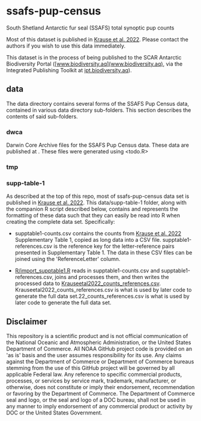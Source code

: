 # ssafs-pup-census

South Shetland Antarctic fur seal (SSAFS) total synoptic pup counts

Most of this dataset is published in [Krause et al. 2022](https://doi.org/10.3389/fmars.2021.796488). Please contact the authors if you wish to use this data immediately.

This dataset is in the process of being published to the SCAR Antarctic Biodiversity Portal ([www.biodiversity.aq](www.biodiversity.aq), via the Integrated Publishing Toolkit at [ipt.biodiversity.aq](ipt.biodiversity.aq)).

## data

The data directory contains several forms of the SSAFS Pup Census data, contained in various data directory sub-folders. This section describes the contents of said sub-folders.

### dwca

Darwin Core Archive files for the SSAFS Pup Census data. These data are published at <TODO>. These files were generated using \<todo.R\>

### tmp

### supp-table-1

As described at the top of this repo, most of ssafs-pup-census data set is published in [Krause et al. 2022](https://doi.org/10.3389/fmars.2021.796488). This data/supp-table-1 folder, along with the companion R script described below, contains and represents the formatting of these data such that they can easily be read into R when creating the complete data set. Specifically:

-   supptable1-counts.csv contains the counts from [Krause et al. 2022](https://doi.org/10.3389/fmars.2021.796488) Supplementary Table 1, copied as long data into a CSV file. supptable1-references.csv is the reference key for the letter-reference pairs presented in Supplementary Table 1. The data in these CSV files can be joined using the 'ReferenceLetter' column.

-   [R/import_supptable1.R](R/import_supptable1.R) reads in supptable1-counts.csv and supptable1-references.csv, joins and processes them, and then writes the processed data to [Krauseetal2022_counts_references.csv](data/supp-table-1/Krauseetal2022_counts_references.csv). Krauseetal2022_counts_references.csv is what is used by later code to generate the full data set.22_counts_references.csv is what is used by later code to generate the full data set.

## Disclaimer

This repository is a scientific product and is not official communication of the National Oceanic and Atmospheric Administration, or the United States Department of Commerce. All NOAA GitHub project code is provided on an 'as is' basis and the user assumes responsibility for its use. Any claims against the Department of Commerce or Department of Commerce bureaus stemming from the use of this GitHub project will be governed by all applicable Federal law. Any reference to specific commercial products, processes, or services by service mark, trademark, manufacturer, or otherwise, does not constitute or imply their endorsement, recommendation or favoring by the Department of Commerce. The Department of Commerce seal and logo, or the seal and logo of a DOC bureau, shall not be used in any manner to imply endorsement of any commercial product or activity by DOC or the United States Government.
